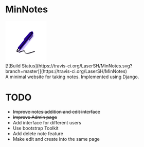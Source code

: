 # MinNotes
<img src="https://github.com/LaserSH/MinNotes/blob/master/notesTaking/static/notesTaking/img/logo.gif" width="128px" height="128px"/>
<br>
[![Build Status](https://travis-ci.org/LaserSH/MinNotes.svg?branch=master)](https://travis-ci.org/LaserSH/MinNotes) </br>
A minimal website for taking notes. Implemented using Django.

# TODO
<ul>
  <li> <strike> Improve notes addition and edit interface </strike> </li>
  <li> <strike> Improve Admin page </strike> </li>
  <li> Add interface for different users </li>
  <li> Use bootstrap Toolkit </li>
  <li> Add delete note feature </li>
  <li> Make edit and create into the same page </li>
</ul>
